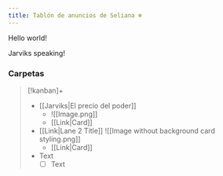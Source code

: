 ```yaml
---
title: Tablón de anuncios de Seliana ❄️
---
```


Hello world!

Jarviks speaking!

### Carpetas
> [!kanban]+
> - [[Jarviks|El precio del poder]]
> 	- ![[Image.png]]
> 	- [[Link|Card]]
> - [[Link|Lane 2 Title]]
> 	![[Image without background card styling.png]]
> 	- [[Link|Card]]
> - Text
> 	- [ ] Text